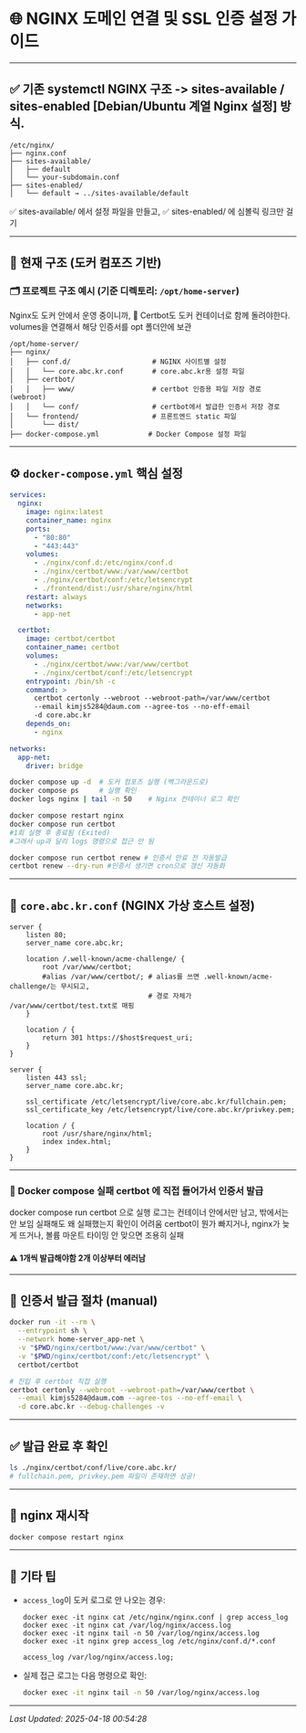 # 🌐 NGINX 도메인 연결 및 SSL 인증 설정 가이드

---
## ✅ 기존 systemctl NGINX 구조 -> sites-available / sites-enabled [Debian/Ubuntu 계열 Nginx 설정] 방식.
```
/etc/nginx/
├── nginx.conf
├── sites-available/
│   ├── default
│   └── your-subdomain.conf   
├── sites-enabled/
│   └── default → ../sites-available/default
```
✅ sites-available/ 에서 설정 파일을 만들고,
✅ sites-enabled/ 에 심볼릭 링크만 걸기

---

## 🔧 현재 구조 (도커 컴포즈 기반)
### 🗂️ 프로젝트 구조 예시 (기준 디렉토리: `/opt/home-server`)
Nginx도 도커 안에서 운영 중이니까,
🧊 Certbot도 도커 컨테이너로 함께 돌려야한다.  
volumes을 연결해서 해당 인증서를 opt 폴더안에 보관

```
/opt/home-server/
├── nginx/
│   ├── conf.d/                    # NGINX 사이트별 설정
│   │   └── core.abc.kr.conf       # core.abc.kr용 설정 파일
│   ├── certbot/
│   │   ├── www/                   # certbot 인증용 파일 저장 경로 (webroot)
│   │   └── conf/                  # certbot에서 발급한 인증서 저장 경로
│   └── frontend/                  # 프론트엔드 static 파일
│       └── dist/
├── docker-compose.yml            # Docker Compose 설정 파일
```

---

## ⚙️ `docker-compose.yml` 핵심 설정


```yaml
services:
  nginx:
    image: nginx:latest
    container_name: nginx
    ports:
      - "80:80"
      - "443:443"
    volumes:
      - ./nginx/conf.d:/etc/nginx/conf.d
      - ./nginx/certbot/www:/var/www/certbot
      - ./nginx/certbot/conf:/etc/letsencrypt
      - ./frontend/dist:/usr/share/nginx/html
    restart: always
    networks:
      - app-net

  certbot:
    image: certbot/certbot
    container_name: certbot
    volumes:
      - ./nginx/certbot/www:/var/www/certbot
      - ./nginx/certbot/conf:/etc/letsencrypt
    entrypoint: /bin/sh -c
    command: >
      certbot certonly --webroot --webroot-path=/var/www/certbot
      --email kimjs5284@daum.com --agree-tos --no-eff-email
      -d core.abc.kr
    depends_on:
      - nginx

networks:
  app-net:
    driver: bridge
```
```bash
docker compose up -d  # 도커 컴포즈 실행 (백그라운드로)
docker compose ps     # 실행 확인
docker logs nginx | tail -n 50    # Nginx 컨테이너 로그 확인

docker compose restart nginx
docker compose run certbot
#1회 실행 후 종료됨 (Exited)
#그래서 up과 달리 logs 명령으로 접근 안 됨

docker compose run certbot renew # 인증서 만료 전 자동발급
certbot renew --dry-run #인증서 생기면 cron으로 갱신 자동화
```
---

## 📄 `core.abc.kr.conf` (NGINX 가상 호스트 설정)

```nginx
server {
    listen 80;
    server_name core.abc.kr;

    location /.well-known/acme-challenge/ {
        root /var/www/certbot;
        #alias /var/www/certbot/; # alias를 쓰면 .well-known/acme-challenge/는 무시되고,
                                  # 경로 자체가 /var/www/certbot/test.txt로 매핑
    }

    location / {
        return 301 https://$host$request_uri;
    }
}

server {
    listen 443 ssl;
    server_name core.abc.kr;

    ssl_certificate /etc/letsencrypt/live/core.abc.kr/fullchain.pem;
    ssl_certificate_key /etc/letsencrypt/live/core.abc.kr/privkey.pem;

    location / {
        root /usr/share/nginx/html;
        index index.html;
    }
}
```

---

### 🚫 Docker compose 실패 certbot 에 직접 들어가서 인증서 발급
docker compose run certbot 으로 실행
로그는 컨테이너 안에서만 남고, 밖에서는 안 보임
실패해도 왜 실패했는지 확인이 어려움
certbot이 뭔가 빠지거나, nginx가 늦게 뜨거나, 볼륨 마운트 타이밍 안 맞으면 조용히 실패
#### ⚠️ 1개씩 발급해야함 2개 이상부터 에러남

---
## 🔐 인증서 발급 절차 (manual)

```bash
docker run -it --rm \
  --entrypoint sh \
  --network home-server_app-net \
  -v "$PWD/nginx/certbot/www:/var/www/certbot" \
  -v "$PWD/nginx/certbot/conf:/etc/letsencrypt" \
  certbot/certbot

# 진입 후 certbot 직접 실행
certbot certonly --webroot --webroot-path=/var/www/certbot \
  --email kimjs5284@daum.com --agree-tos --no-eff-email \
  -d core.abc.kr --debug-challenges -v
```

---

## ✅ 발급 완료 후 확인

```bash
ls ./nginx/certbot/conf/live/core.abc.kr/
# fullchain.pem, privkey.pem 파일이 존재하면 성공!
```

---

## 🔁 nginx 재시작

```bash
docker compose restart nginx
```

---

## 📌 기타 팁

- `access_log`이 도커 로그로 안 나오는 경우:
  ```nginx
  docker exec -it nginx cat /etc/nginx/nginx.conf | grep access_log
  docker exec -it nginx cat /var/log/nginx/access.log
  docker exec -it nginx tail -n 50 /var/log/nginx/access.log
  docker exec -it nginx grep access_log /etc/nginx/conf.d/*.conf
  
  access_log /var/log/nginx/access.log;
  ```

- 실제 접근 로그는 다음 명령으로 확인:
  ```bash
  docker exec -it nginx tail -n 50 /var/log/nginx/access.log
  ```

---
_Last Updated: 2025-04-18 00:54:28_
